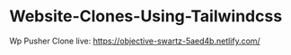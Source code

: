 # Website-Clones-Using-Tailwindcss

Wp Pusher Clone live: https://objective-swartz-5aed4b.netlify.com/